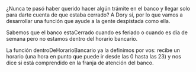¿Nunca te pasó haber querido hacer algún trámite en el banco y llegar solo para darte cuenta de que estaba cerrado? A Dory  sí, por lo que vamos a desarrollar una función que ayude a la gente despistada como ella.
 
Sabemos que el banco estaCerrado cuando es feriado o cuando es día de semana pero no estamos dentro del horario bancario.
 
La función dentroDeHorarioBancario ya la definimos por vos: recibe un horario (una hora en punto que puede ir desde las 0 hasta las 23) y nos dice si está comprendido en la franja de atención del banco.
